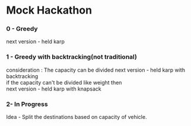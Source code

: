 <h1>Mock Hackathon</h1>

<h3>0 - Greedy</h3>
next version - held karp

<h3>1 - Greedy with backtracking(not traditional)</h3> 
consideration : The capacity can be divided
next version - held karp with backtracking
</br>
if the capacity can't be divided like weight then</br>
next version - held karp with knapsack

<h3>2- In Progress</h3>
Idea - Split the destinations based on capacity of vehicle.
